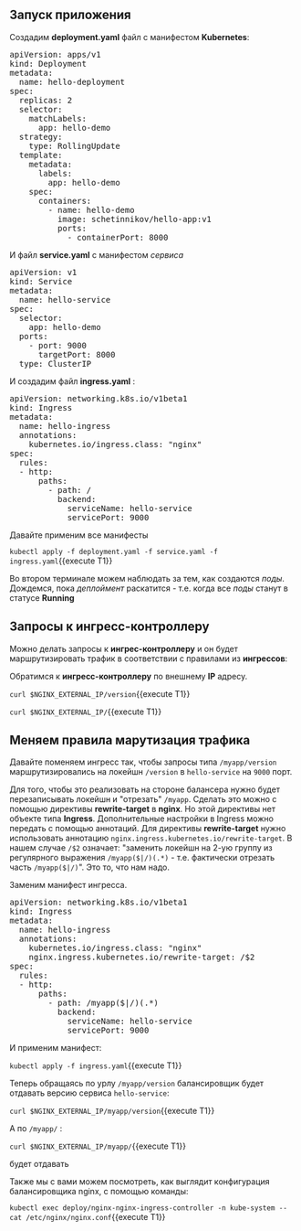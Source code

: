 ## Запуск приложения

Создадим **deployment.yaml** файл с манифестом **Kubernetes**: 

<pre class="file" data-filename="./deployment.yaml" data-target="replace">
apiVersion: apps/v1
kind: Deployment
metadata:
  name: hello-deployment
spec:
  replicas: 2
  selector:
    matchLabels:
      app: hello-demo
  strategy:
    type: RollingUpdate
  template:
    metadata:
      labels:
        app: hello-demo
    spec:
      containers:
        - name: hello-demo
          image: schetinnikov/hello-app:v1
          ports:
            - containerPort: 8000
</pre>


И файл **service.yaml** с манифестом *сервиса* 

<pre class="file" data-filename="./service.yaml" data-target="replace">
apiVersion: v1
kind: Service
metadata:
  name: hello-service
spec:
  selector:
    app: hello-demo
  ports:
    - port: 9000
      targetPort: 8000
  type: ClusterIP
</pre>


И создадим файл **ingress.yaml**  :

<pre class="file" data-filename="./ingress.yaml" data-target="replace">
apiVersion: networking.k8s.io/v1beta1
kind: Ingress
metadata:
  name: hello-ingress
  annotations:
    kubernetes.io/ingress.class: "nginx"
spec:
  rules:
  - http:
      paths:
        - path: /
          backend:
            serviceName: hello-service
            servicePort: 9000
</pre>


Давайте применим все манифесты

`kubectl apply -f deployment.yaml -f service.yaml -f ingress.yaml`{{execute T1}}

Во втором терминале можем наблюдать за тем, как создаются *поды*. 
Дождемся, пока *деплоймент* раскатится - т.е. когда все *поды* станут в статусе **Running**


## Запросы к ингресс-контроллеру

Можно делать запросы к **ингрес-контроллеру** и он будет маршрутизировать трафик в соответствии с правилами из **ингрессов**:

Обратимся к **ингресс-контроллеру** по внешнему **IP** адресу. 

`curl $NGINX_EXTERNAL_IP/version`{{execute T1}}

`curl $NGINX_EXTERNAL_IP/`{{execute T1}}

## Меняем правила марутизация трафика

Давайте поменяем ингресс так, чтобы запросы типа `/myapp/version` маршрутизировались на  локейшн `/version` в `hello-service` на `9000` порт. 

Для того, чтобы это реализовать на стороне балансера нужно будет перезаписывать локейшн и "отрезать" `/myapp`. Сделать это можно с помощью директивы **rewrite-target** в **nginx**.  Но этой директивы нет объекте типа **Ingress**. Дополнительные настройки в Ingress можно передать с помощью аннотаций. Для директивы **rewrite-target** нужно использовать аннотацию `nginx.ingress.kubernetes.io/rewrite-target`. В нашем случае `/$2` означает: "заменить локейшн на 2-ую группу из регулярного выражения `/myapp($|/)(.*)` - т.е. фактически отрезать часть `/myapp($|/)`". Это то, что нам надо. 

Заменим манифест ингресса. 

<pre class="file" data-filename="./ingress.yaml" data-target="replace">
apiVersion: networking.k8s.io/v1beta1
kind: Ingress
metadata:
  name: hello-ingress
  annotations:
    kubernetes.io/ingress.class: "nginx"
    nginx.ingress.kubernetes.io/rewrite-target: /$2
spec:
  rules:
  - http:
      paths:
        - path: /myapp($|/)(.*)
          backend:
            serviceName: hello-service
            servicePort: 9000
</pre>


И применим манифест: 

`kubectl apply -f ingress.yaml`{{execute T1}}

Теперь обращаясь по урлу `/myapp/version` балансировщик будет отдавать версию сервиса `hello-service`:

`curl $NGINX_EXTERNAL_IP/myapp/version`{{execute T1}}

А по `/myapp/` :

`curl $NGINX_EXTERNAL_IP/myapp/`{{execute T1}}

будет отдавать 



Также мы с вами можем посмотреть, как выглядит конфигурация балансировщика nginx, с помощью команды:

`kubectl exec deploy/nginx-nginx-ingress-controller -n kube-system -- cat /etc/nginx/nginx.conf`{{execute T1}}